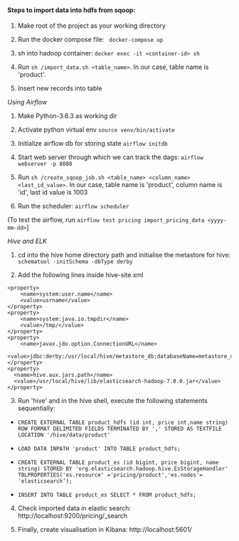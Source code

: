 #### Steps to import data into hdfs from sqoop:

1. Make root of the project as your working directory

2. Run the docker compose file: ` docker-compose up`
           
3. sh into hadoop container: `docker exec -it <container-id> sh`

4. Run `sh /import_data.sh <table_name>`. In our case, table name is 'product'.

5. Insert new records into table

*Using Airflow*

1. Make Python-3.6.3 as working dir 

2. Activate python virtual env `source venv/bin/activate`

3. Initialize airflow db for storing state `airflow initdb`

4. Start web server through which we can track the dags: `airflow webserver -p 8080`

5. Run `sh /create_sqoop_job.sh <table_name> <column_name> <last_id_value>`. In our case, table name is 'product', column name is 'id', last id value is 1003

6. Run the scheduler: `airflow scheduler`

(To test the airflow, run `airflow test pricing import_pricing_data <yyyy-mm-dd>`]

*Hive and ELK*

1. cd into the hive home directory path and initialise the metastore for hive:
    `schematool -initSchema -dbType derby`
    
2. Add the following lines inside hive-site.xml

```
<property>
    <name>system:user.name</name>
    <value>usrname</value>
</property>
<property>
    <name>system:java.io.tmpdir</name>
    <value>/tmp/</value>
</property>
<property>
    <name>javax.jdo.option.ConnectionURL</name>
    <value>jdbc:derby:/usr/local/hive/metastore_db;databaseName=metastore_db;create=true</value>
</property>
<property>
  <name>hive.aux.jars.path</name>
  <value>/usr/local/hive/lib/elasticsearch-hadoop-7.0.0.jar</value>
</property>
```
3. Run 'hive' and in the hive shell, execute the following statements sequentially:

- `CREATE EXTERNAL TABLE product_hdfs (id int, price int,name string) ROW FORMAT DELIMITED FIELDS TERMINATED BY ',' STORED AS TEXTFILE LOCATION '/hive/data/product'`

- `LOAD DATA INPATH 'product' INTO TABLE product_hdfs;`

- `CREATE EXTERNAL TABLE product_es (id bigint, price bigint, name string) STORED BY 'org.elasticsearch.hadoop.hive.EsStorageHandler' TBLPROPERTIES('es.resource' ='pricing/product','es.nodes'= 'elasticsearch’);`

- `INSERT INTO TABLE product_es SELECT * FROM product_hdfs;`

4. Check imported data in elastic search: http://localhost:9200/pricing/_search

5. Finally, create visualisation in Kibana: http://localhost:5601/
